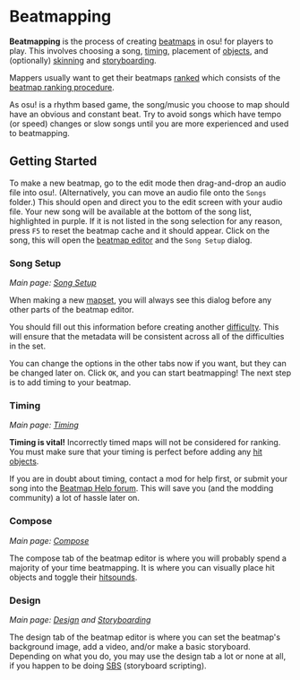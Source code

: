 <!-- TODO: some formatting issues, and I think it's odd that most of this article is a tutorial. feels like there should be a separate guide article. -->

# Beatmapping

**Beatmapping** is the process of creating [beatmaps](/wiki/Beatmap) in osu! for players to play.
This involves choosing a song, [timing](/wiki/Beatmap_Editor/Timing), placement of [objects](/wiki/Hit_object), and (optionally) [skinning](/wiki/Skinning) and [storyboarding](/wiki/Storyboard#storyboarding).

Mappers usually want to get their beatmaps [ranked](/wiki/Beatmap) which consists of the [beatmap ranking procedure](/wiki/Beatmap_ranking_procedure).

As osu! is a rhythm based game, the song/music you choose to map should have an obvious and constant beat.
Try to avoid songs which have tempo (or speed) changes or slow songs until you are more experienced and used to beatmapping.

## Getting Started

To make a new beatmap, go to the edit mode then drag-and-drop an audio file into osu!.
(Alternatively, you can move an audio file onto the `Songs` folder.)
This should open and direct you to the edit screen with your audio file.
Your new song will be available at the bottom of the song list, highlighted in purple.
If it is not listed in the song selection for any reason, press `F5` to reset the beatmap cache and it should appear.
Click on the song, this will open the [beatmap editor](/wiki/Beatmap_Editor) and the `Song Setup` dialog.

### Song Setup

*Main page: [Song Setup](/wiki/Beatmap_Editor/Song_Setup)*

When making a new [mapset](/wiki/Beatmap), you will always see this dialog before any other parts of the beatmap editor.

You should fill out this information before creating another [difficulty](/wiki/Beatmap/Difficulty).
This will ensure that the metadata will be consistent across all of the difficulties in the set.

You can change the options in the other tabs now if you want, but they can be changed later on.
Click `OK`, and you can start beatmapping!
The next step is to add timing to your beatmap.

### Timing

*Main page: [Timing](/wiki/Beatmap_Editor/Timing)*

**Timing is vital!**
Incorrectly timed maps will not be considered for ranking.
You must make sure that your timing is perfect before adding any [hit objects](/wiki/Hit_object).

If you are in doubt about timing, contact a mod for help first, or submit your song into the [Beatmap Help forum](https://osu.ppy.sh/community/forums/10).
This will save you (and the modding community) a lot of hassle later on.

### Compose

*Main page: [Compose](/wiki/Beatmap_Editor/Compose)*

The compose tab of the beatmap editor is where you will probably spend a majority of your time beatmapping.
It is where you can visually place hit objects and toggle their [hitsounds](/wiki/Beatmapping/Hitsound).

### Design

*Main page: [Design](/wiki/Beatmap_Editor/Design) and [Storyboarding](/wiki/Storyboard#storyboarding)*

The design tab of the beatmap editor is where you can set the beatmap's background image, add a video, and/or make a basic storyboard.
Depending on what you do, you may use the design tab a lot or none at all, if you happen to be doing [SBS](/wiki/Storyboard/Scripting) (storyboard scripting).
